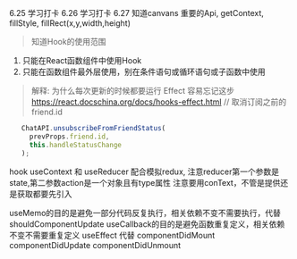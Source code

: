 6.25 学习打卡
6.26 学习打卡
6.27  知道canvans 重要的Api, getContext, fillStyle, fillRect(x,y,width,height)
> 知道Hook的使用范围
1. 只能在React函数组件中使用Hook 
2. 只能在函数组件最外层使用，别在条件语句或循环语句或子函数中使用 
> 解释: 为什么每次更新的时候都要运行 Effect
容易忘记这步 https://react.docschina.org/docs/hooks-effect.html
 // 取消订阅之前的 friend.id
 ```js
    ChatAPI.unsubscribeFromFriendStatus(
      prevProps.friend.id,
      this.handleStatusChange
    );
```

hook 
useContext 和 useReducer 配合模拟redux, 
注意reducer第一个参数是state,第二参数action是一个对象且有type属性
注意要用conText，不管是提供还是获取都要先引入

useMemo的目的是避免一部分代码反复执行，相关依赖不变不需要执行，代替shouldComponentUpdate
useCallback的目的是避免函数重复定义，相关依赖不变不需要重复定义
useEffect 代替 componentDidMount componentDidUpdate componentDidUnmount